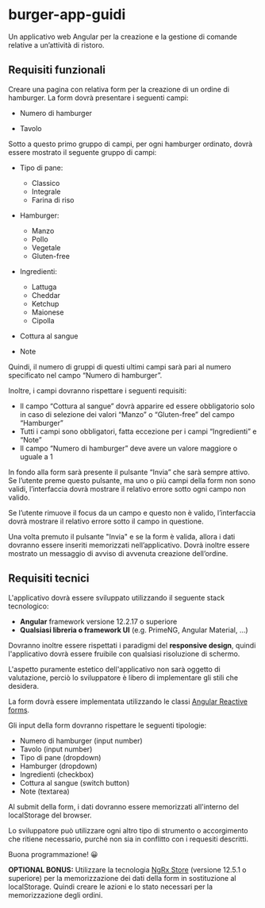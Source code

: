 # burger-app-guidi

Un applicativo web Angular per la creazione e la gestione di comande relative a un’attività di ristoro.


## Requisiti funzionali

Creare una pagina con relativa form per la creazione di un ordine di hamburger.
La form dovrà presentare i seguenti campi:

- Numero di hamburger


- Tavolo

Sotto a questo primo gruppo di campi, per ogni hamburger ordinato, dovrà essere mostrato il seguente gruppo di campi:

- Tipo di pane:
  - Classico
  - Integrale
  - Farina di riso


- Hamburger:
  - Manzo
  - Pollo
  - Vegetale
  - Gluten-free


- Ingredienti:
  - Lattuga
  - Cheddar
  - Ketchup
  - Maionese
  - Cipolla


- Cottura al sangue


- Note

Quindi, il numero di gruppi di questi ultimi campi sarà pari al numero specificato nel campo “Numero di hamburger”.

Inoltre, i campi dovranno rispettare i seguenti requisiti:
-	Il campo “Cottura al sangue” dovrà apparire ed essere obbligatorio solo in caso di selezione dei valori “Manzo” o “Gluten-free” del campo “Hamburger”
-	Tutti i campi sono obbligatori, fatta eccezione per i campi “Ingredienti” e “Note”
-	Il campo “Numero di hamburger” deve avere un valore maggiore o uguale a 1

In fondo alla form sarà presente il pulsante “Invia” che sarà sempre attivo.
Se l’utente preme questo pulsante, ma uno o più campi della form non sono validi, l’interfaccia dovrà mostrare il relativo errore sotto ogni campo non valido.

Se l’utente rimuove il focus da un campo e questo non è valido, l’interfaccia dovrà mostrare il relativo errore sotto il campo in questione.

Una volta premuto il pulsante "Invia" e se la form è valida, allora i dati dovranno essere inseriti memorizzati nell’applicativo. Dovrà inoltre essere mostrato un messaggio di avviso di avvenuta creazione dell’ordine.


## Requisiti tecnici

L'applicativo dovrà essere sviluppato utilizzando il seguente stack tecnologico:

- **Angular** framework versione 12.2.17 o superiore
- **Qualsiasi libreria o framework UI** (e.g. PrimeNG, Angular Material, ...)

Dovranno inoltre essere rispettati i paradigmi del **responsive design**, quindi l'applicativo dovrà essere fruibile con qualsiasi risoluzione di schermo.

L'aspetto puramente estetico dell'applicativo non sarà oggetto di valutazione, perciò lo sviluppatore è libero di implementare gli stili che desidera.

La form dovrà essere implementata utilizzando le classi [Angular Reactive forms](https://angular.io/guide/reactive-forms).

Gli input della form dovranno rispettare le seguenti tipologie:

- Numero di hamburger (input number)
- Tavolo (input number)
- Tipo di pane (dropdown)
- Hamburger (dropdown)
- Ingredienti (checkbox)
- Cottura al sangue (switch button)
- Note (textarea)

Al submit della form, i dati dovranno essere memorizzati all'interno del localStorage del browser.

Lo sviluppatore può utilizzare ogni altro tipo di strumento o accorgimento che ritiene necessario, purché non sia in conflitto con i requesiti descritti.

Buona programmazione! 😀

**OPTIONAL BONUS:** Utilizzare la tecnologia [NgRx Store](https://ngrx.io/guide/store) (versione 12.5.1 o superiore) per la memorizzazione dei dati della form in sostituzione al localStorage. Quindi creare le azioni e lo stato necessari per la memorizzazione degli ordini.



